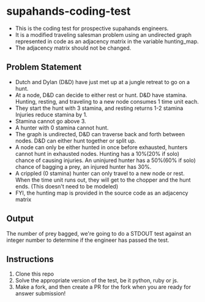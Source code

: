# supahands-coding-test
* This is the coding test for prospective supahands engineers. 
* It is a modified traveling salesman problem using an undirected graph represented in code as an adjacency matrix in the variable hunting_map.
* The adjacency matrix should not be changed.

## Problem Statement
* Dutch and Dylan (D&D) have just met up at a jungle retreat to go on a hunt.
* At a node, D&D can decide to either rest or hunt. D&D have stamina. Hunting, resting, and traveling to a new node consumes 1 time unit each. 
* They start the hunt with 3 stamina, and resting returns 1-2 stamina
Injuries reduce stamina by 1.
* Stamina cannot go above 3.
* A hunter with 0 stamina cannot hunt.
* The graph is undirected, D&D can traverse back and forth between nodes. D&D can either hunt together or split up. 
* A node can only be either hunted in once before exhausted, hunters cannot hunt in exhausted nodes. Hunting has a 10%(20% if solo) chance of causing injuries. An uninjured hunter has a 50%(60% if solo) chance of bagging a prey, an injured hunter has 30%.
* A crippled (0 stamina) hunter can only travel to a new node or rest. 
When the time unit runs out, they will get to the chopper and the hunt ends. (This doesn't need to be modeled)
* FYI, the hunting map is provided in the source code as an adjacency matrix

## Output
The number of prey bagged, we're going to do a STDOUT test against an integer number to determine if the engineer has passed the test.

## Instructions
1. Clone this repo
2. Solve the appropriate version of the test, be it python, ruby or js.
3. Make a fork, and then create a PR for the fork when you are ready for answer submission!

